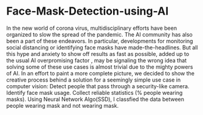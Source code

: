# Face-Mask-Detection-using-AI
In the new world of corona virus, multidisciplinary efforts have been organized to slow the spread of the pandemic. The AI community has also been a part of these endeavors. In particular, developments for monitoring social distancing or identifying face masks have made-the-headlines. But all this hype and anxiety to show off results as fast as possible, added up to the usual AI overpromising factor , may be signaling the wrong idea that solving some of these use cases is almost trivial due to the mighty powers of AI. In an effort to paint a more complete picture, we decided to show the creative process behind a solution for a seemingly simple use case in computer vision: Detect people that pass through a security-like camera. Identify face mask usage. Collect reliable statistics (% people wearing masks).
Using Neural Network Algo(SSD), I classfied the data between people wearing mask and not wearing mask.
